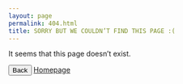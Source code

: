 ```yaml
---
layout: page
permalink: 404.html
title: SORRY BUT WE COULDN’T FIND THIS PAGE :(
---
```

It seems that this page doesn’t exist.



<button onclick="goBack()" class="btn waves-effect waves-light">Back</button> <a href="index.html" class="btn waves-effect waves-light">Homepage</a>

